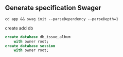 ## Generate specification Swager
```shell
cd app && swag init --parseDependency --parseDepth=1
```
create add db
```sql
create database db_issue_album
    with owner root;
create database session
    with owner root;
```